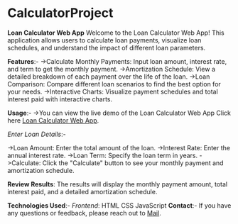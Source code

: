# CalculatorProject

__Loan Calculator Web App__
Welcome to the Loan Calculator Web App! This application allows users to calculate loan payments, visualize loan schedules, and understand the impact of different loan parameters.

__Features__:-
->Calculate Monthly Payments: Input loan amount, interest rate, and term to get the monthly payment.
->Amortization Schedule: View a detailed breakdown of each payment over the life of the loan.
->Loan Comparison: Compare different loan scenarios to find the best option for your needs.
->Interactive Charts: Visualize payment schedules and total interest paid with interactive charts.


__Usage__:-
->You can view the live demo of the Loan Calculator Web App Click here [Loan Calculator Web App](https://chandu1108.github.io/CalculatorProject/).

_Enter Loan Details_:-

->Loan Amount: Enter the total amount of the loan.
->Interest Rate: Enter the annual interest rate.
->Loan Term: Specify the loan term in years.
->Calculate: Click the "Calculate" button to see your monthly payment and amortization schedule.

__Review Results__: The results will display the monthly payment amount, total interest paid, and a detailed amortization schedule.

__Technologies Used__:-
_Frontend_: HTML
          CSS
          JavaScript
__Contact__:-
If you have any questions or feedback, please reach out to [Mail](chandankumarm10404@gmail.com).
